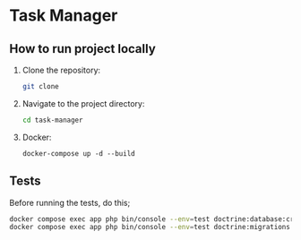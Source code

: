 # Task Manager

## How to run project locally
1. Clone the repository:
   ```bash
   git clone
   ```
2. Navigate to the project directory:
   ```bash
   cd task-manager
   ```
3. Docker:
    ```
    docker-compose up -d --build
   ```

## Tests
Before running the tests, do this;
```bash
docker compose exec app php bin/console --env=test doctrine:database:create --if-not-exists
docker compose exec app php bin/console --env=test doctrine:migrations:migrate -n
```
